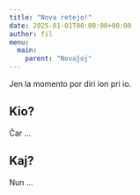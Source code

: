 ```yaml
---
title: "Nova retejo!"
date: 2025-01-01T00:00:00+00:00
author: fil
menu:
  main:
    parent: "Novaĵoj"
---
```


Jen la momento por diri ion pri io.

## Kio?

Ĉar ...

## Kaj?

Nun ...

